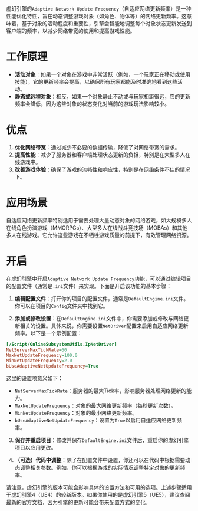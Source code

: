 虚幻引擎的`Adaptive Network Update Frequency`（自适应网络更新频率）是一种性能优化特性，旨在动态调整游戏对象（如角色、物体等）的网络更新频率。这意味着，基于对象的活动程度和重要性，引擎会智能地调整每个对象状态更新发送到客户端的频率，以减少网络带宽的使用和提高游戏性能。
# 工作原理

- **活动对象**：如果一个对象在游戏中非常活跃（例如，一个玩家正在移动或使用技能），它的更新频率会提高，以确保所有玩家都能及时准确地看到这些活动。
- **静态或远程对象**：相反，如果一个对象静止不动或与玩家相距很远，它的更新频率会降低，因为这些对象的状态变化对当前的游戏玩法影响较小。

# 优点

1. **优化网络带宽**：通过减少不必要的数据传输，降低了对网络带宽的需求。
2. **提高性能**：减少了服务器和客户端处理状态更新的负担，特别是在大型多人在线游戏中。
3. **改善游戏体验**：确保了游戏的流畅性和响应性，特别是在网络条件不佳的情况下。

#  应用场景

自适应网络更新频率特别适用于需要处理大量动态对象的网络游戏，如大规模多人在线角色扮演游戏（MMORPGs）、大型多人在线战斗竞技场（MOBAs）和其他多人在线游戏。它允许这些游戏在不牺牲游戏质量的前提下，有效管理网络资源。

# 开启

在虚幻引擎中开启`Adaptive Network Update Frequency`功能，可以通过编辑项目的配置文件（通常是`.ini`文件）来实现。下面是开启该功能的基本步骤：

1. **编辑配置文件**：打开你的项目的配置文件，通常是`DefaultEngine.ini`文件。你可以在项目的`Config`文件夹中找到它。

2. **添加或修改设置**：在`DefaultEngine.ini`文件中，你需要添加或修改与网络更新相关的设置。具体来说，你需要设置`NetDriver`配置来启用自适应网络更新频率。以下是一个示例配置：

```ini
[/Script/OnlineSubsystemUtils.IpNetDriver]
NetServerMaxTickRate=60
MaxNetUpdateFrequency=100.0
MinNetUpdateFrequency=2.0
bUseAdaptiveNetUpdateFrequency=True
```

这里的设置项意义如下：

- `NetServerMaxTickRate`：服务器的最大Tick率，影响服务器处理网络更新的能力。
- `MaxNetUpdateFrequency`：对象的最大网络更新频率（每秒更新次数）。
- `MinNetUpdateFrequency`：对象的最小网络更新频率。
- `bUseAdaptiveNetUpdateFrequency`：设置为`True`以启用自适应网络更新频率。

3. **保存并重启项目**：修改并保存`DefaultEngine.ini`文件后，重启你的虚幻引擎项目以应用更改。

4. **（可选）代码中调整**：除了在配置文件中设置，你还可以在代码中根据需要动态调整相关参数。例如，你可以根据游戏的实际情况调整特定对象的更新频率。

请注意，虚幻引擎的版本可能会影响具体的设置方法和可用的选项。上述步骤适用于虚幻引擎4（UE4）的较新版本。如果你使用的是虚幻引擎5（UE5），建议查阅最新的官方文档，因为引擎的更新可能会带来配置方式的变化。